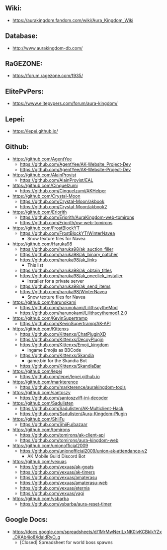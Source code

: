 ## Wiki:
* https://aurakingdom.fandom.com/wiki/Aura_Kingdom_Wiki

## Database:
* http://www.aurakingdom-db.com/

## RaGEZONE:
* https://forum.ragezone.com/f935/

## ElitePvPers:
* https://www.elitepvpers.com/forum/aura-kingdom/

## Lepei:
* https://lepei.github.io/

## Github:
* https://github.com/AgentYee
	* https://github.com/AgentYee/AK-Website_Project-Dev
	* https://github.com/AgentYee/AK-Website-Project-Dev
* https://github.com/AlainProvist
	* https://github.com/AlainProvist/EAL
* https://github.com/CinqueIzumi
	* https://github.com/CinqueIzumi/AKHelper
* https://github.com/Crystal-Moon
	* https://github.com/Crystal-Moon/akbook
	* https://github.com/Crystal-Moon/akbook2
* https://github.com/Eriorith
	* https://github.com/Eriorith/AuraKingdom-web-tomirons
	* https://github.com/Eriorith/pw-web-tomirons
* https://github.com/FrostBlockYT
	* https://github.com/FrostBlockYT/WinterNavea
		- Snow texture files for Navea
* https://github.com/Haruka98
	* https://github.com/haruka98/ak_auction_filler
	* https://github.com/haruka98/ak_binary_patcher
	* https://github.com/haruka98/ak_links
		- This list
	* https://github.com/haruka98/ak_obtain_titles
	* https://github.com/haruka98/ak_oneclick_installer
		- Installer for a private server
	* https://github.com/haruka98/ak_send_items
	* https://github.com/haruka98/WinterNavea
		- Snow texture files for Navea
* https://github.com/harunokami
	* https://github.com/harunokami/LilithscytheMod
	* https://github.com/harunokami/Lilithscythemod1.2.0
* https://github.com/KevinSupertramp
	* https://github.com/KevinSupertramp/AK-API
* https://github.com/Kittenxs
	* https://github.com/Kittenxs/ChatPluginXD
	* https://github.com/Kittenxs/DecoyPlugin
	* https://github.com/Kittenxs/Emoji_kingdom
		- Ingame Emojis as BBCode
	* https://github.com/Kittenxs/Skandia
		- game.bin for the Skandia Bot
	* https://github.com/Kittenxs/SkandiaBar
* https://github.com/lepei
	* https://github.com/lepei/lepei.github.io
* https://github.com/markterence
	* https://github.com/markterence/aurakingdom-tools
* https://github.com/santoszv
	* https://github.com/santoszv/ff-ini-decoder
* https://github.com/Sadulisten
	* https://github.com/Sadulisten/AK-Multiclient-Hack
	* https://github.com/Sadulisten/Aura-Kingdom-Plugin
* https://github.com/ShiiFu
	* https://github.com/ShiiFu/bazaar
* https://github.com/tomirons
	* https://github.com/tomirons/ak-client-api
	* https://github.com/tomirons/aura-kingdom-web
* https://github.com/unionofficial2009
	* https://github.com/unionofficial2009/union-ak-attendance-v2
		- AK Mobile Guild Discord Bot
* https://github.com/vexuas
	* https://github.com/vexuas/ak-goats
	* https://github.com/vexuas/ak-timers
	* https://github.com/vexuas/amaterasu
	* https://github.com/vexuas/amaterasu-web
	* https://github.com/vexuas/eternia
	* https://github.com/vexuas/yagi
* https://github.com/vsbarba
	* https://github.com/vsbarba/aura-reset-timer
	
## Google Docs:
* https://docs.google.com/spreadsheets/d/1MrMwNerILxNK0lvKCBklkYZx_OKAb4io8XdaldRyO_g
	- [Closed] Spreadsheet for world boss spawns

